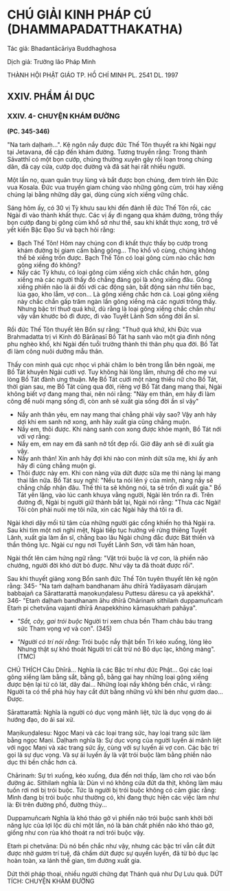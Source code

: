 # CHÚ GIẢI KINH PHÁP CÚ (DHAMMAPADATTHAKATHA)

Tác giả: Bhadantācāriya Buddhaghosa

Dịch giả: Trưởng lão Pháp Minh

THÀNH HỘI PHẬT GIÁO TP. HỒ CHÍ MINH
PL. 2541 DL. 1997

## XXIV. PHẨM ÁI DỤC

### XXIV. 4- CHUYỆN KHÁM ĐƯỜNG

**(PC. 345-346)**

"Na taṁ daḷhaṁ...".
Kệ ngôn nầy được đức Thế Tôn thuyết ra khi Ngài ngự tại Jetavana, đề cập đến khám đường.
Tương truyền rằng: Trong thành Sāvatthī có một bọn cướp, chúng thường xuyên gây rối loạn trong chúng dân, đã cạy cửa, cướp dọc đường và đã sát hại rất nhiều người.

Một lần nọ, quan quân truy lùng và bắt được bọn chúng, đem trình lên Đức vua Kosala. Đức vua truyền giam chúng vào những gông cùm, trói hay xiềng chúng lại bằng những dây gai, dùng cùng xích xiềng vững chắc.

Sáng hôm ấy, có 30 vị Tỳ khưu sau khi đến đảnh lễ đức Thế Tôn rồi, các Ngài đi vào thành khất thực. Các vị ấy đi ngang qua khám đường, trông thấy bọn cướp đang bị gông cùm khổ sở như thế, sau khi khất thực xong, trở về yết kiến Bậc Đạo Sư và bạch hỏi rằng:

- Bạch Thế Tôn! Hôm nay chúng con đi khất thực thấy bọ cướp trong khám đường bị giam cầm bằng gông... Thọ khổ vô cùng, chúng không thể bẻ xiềng trốn được. Bạch Thế Tôn có loại gông cùm nào chắc hơn gông xiềng đó không?
- Nầy các Tỳ khưu, có loại gông cùm xiềng xích chắc chắn hơn, gông xiềng mà các người thấy đó chẳng đáng gọi là xông xiềng đâu. Gông xiềng phiền não là ái đối với các động sản, bất động sản như tiền bạc, lúa gạo, kho lẫm, vợ con... Là gông xiềng chắc hơn cả. Loại gông xiềng này chắc chắn gấp trăm ngàn lần gông xiềng mà các ngươi trông thấy. Nhưng bậc trí thuở quá khứ, dù rằng là loại gông xiềng chắc chắn như vậy vẫn khước bỏ đi được, đi vào Tuyết Lãnh Sơn sống đời ẩn sĩ.

Rồi đức Thế Tôn thuyết lên Bổn sự rằng: "Thuở quá khứ, khi Đức vua Brahmadatta trị vì Kinh đô Bārāṇasī Bồ Tát hạ sanh vào một gia đình nông phu nghèo khổ, khi Ngài đến tuổi trưởng thành thì thân phụ qua đời. Bồ Tát đi làm công nuôi dưỡng mẫu thân.

Thấy con mình quá cực nhọc vì phải chăm lo bên trong lẫn bên ngoài, mẹ Bồ Tát khuyên Ngài cưới vợ. Tuy không hài lòng lắm, nhưng để cho mẹ vui lòng Bồ Tát đành ưng thuận. Mẹ Bồ Tát cưới một nàng thiếu nữ cho Bồ Tát, thời gian sau, mẹ Bồ Tát cũng qua đời, riêng vợ Bồ Tát đang mang thai, Ngài không biết vợ đang mang thai, nên nói rằng: "Này em thân, em hãy đi làm công để nuôi mạng sống đi, còn anh sẽ xuất gia sống đời ẩn sĩ vậy"

- Nầy anh thân yêu, em nay mang thai chẳng phải vậy sao? Vậy anh hãy dợi khi em sanh nở xong, anh hãy xuất gia cũng chẳng muộn.
- Nầy em, thôi được.
  Khi nàng sanh con xong được khỏe mạnh, Bồ Tát nới với vợ rằng:
- Nầy em, em nay em đã sanh nở tốt đẹp rồi. Giờ đây anh sẽ đi xuất gia vậy.
- Nầy anh thân! Xin anh hãy đợi khi nào con mình dứt sữa mẹ, khi ấy anh hãy đi cũng chẳng muộn gì.
- Thôi được này em.
  Khi con nàng vừa dứt được sữa mẹ thì nàng lại mang thai lần nữa. Bồ Tát suy nghĩ: "Nếu ta nói lên ý của mình, nàng nầy sẽ chẳng chấp nhận đâu. Thế thì ta sẽ không nói, ta sẽ trốn đi xuất gia." Bồ
  Tát yên lặng, vào lúc canh khuya vằng người, Ngài lẽn trốn ra đi. Trên đường đi, Ngài bị người giữ thành bắt lại, Ngài nói rằng: "Thưa các Ngài! Tôi còn phải nuôi mẹ tôi nữa, xin các Ngài hãy thả tôi ra đi.

Ngài khơi dậy mối từ tâm của những người gác cổng khiến họ thả Ngài ra. Sau khi tìm một nơi nghỉ mệt, Ngài tiếp tục hướng về rừng thiêng Tuyết Lãnh, xuất gia làm ẩn sĩ, chẳng bao lâu Ngài chứng đắc được Bát thiền và thần thông lực. Ngài cư ngụ nơi Tuyết Lãnh Sơn, với tâm hân hoan,

Ngài thốt lên cảm hứng ngữ rằng: "Vật trói buộc là vợ con, là phiền não chướng, người đời khó dứt bỏ được. Như vậy ta đã thoát được rồi".

Sau khi thuyết giảng xong Bổn sanh đức Thế Tôn tuyên thuyết lên kệ ngôn rằng: 345- "Na taṁ daḷhaṁ bandhanam āhu dhīrā
Yadāyasaṁ dārujaṁ babbajañ ca
Sārattarattā maṇokuṇḍalesu
Puttesu dāresu ca yā apekkhā". 346- "Etaṁ daḷhaṁ bandhanam āhu dhīrā
Ohārinaṁ sithilaṁ duppamuñcaṁ
Etaṁ pi chetvāna vajanti dhīrā
Anapekkhino kāmasukhaṁ pahāya".

- _"Sắt, cây, gai trói buộc_
  Người trí xem chưa bền
  Tham châu báu trang sức
  Tham vọng vợ và con". (345)

- _"Người có trí nói rằng:_
  Trói buộc nầy thật bền
  Trì kéo xuống, lỏng lẻo
  Nhưng thật sự khó thoát
  Người trí cắt trừ nó
  Bỏ dục lạc, không màng". (TMC)

CHÚ THÍCH
Câu Dhīrā... Nghĩa là các Bậc trí như đức Phật... Gọi các loại gông xiềng làm bằng sắt, bằng gỗ, bằng gai hay những loại gông xiềng được bện lại từ cỏ lát, dây đai... Những loại nầy không bền chắc, vì rằng: Người ta có thể phá hủy hay cắt đứt bằng những vũ khí bén như gươm dao... Được.

Sārattarattā: Nghĩa là người có dục vọng mãnh liệt, tức là dục vọng do ái hướng đạo, do ái sai xử.

Maṇikuṇḍalesu: Ngọc Maṇi và các loại trang sức, hay loại trang sức làm bằng ngọc Maṇi.
Daḷhaṁ nghĩa là: Sự dục vọng của người luyến ái mãnh liệt với ngọc Maṇi và xác trang sức ấy, cùng với sự luyến ái vợ con. Các bậc trí gọi là sự dục vọng. Và sự ái luyến ấy là vật trói buộc làm bằng phiền não dục thì bền chắc hơn cả.

Chārinaṁ: Sự trì xuống, kéo xuống, đưa đến nơi thấp, làm cho rơi vào bốn đường ác.
Sithilaṁ nghĩa là: Dùn vì nó không cứa đứt da thịt, không làm máu tuốn rơi nơi bị trói buộc.
Tức là người bị trói buộc không có cảm giác rằng: Mình đang bị trói buộc như thường có, khi đang thực hiện các việc làm như là: Đi trên đường phố, đường thủy...

Duppamuñcaṁ Nghĩa là khó tháo gở vì phiền não trói buộc sanh khởi bởi năng lực của lợi lộc dù chỉ một lần, nó là bản chất phiền não khó tháo gở, giống như con rùa khó thoát ra nơi trói buộc vậy.

Etaṁ pi chetvāna: Dù nó bền chắc như vậy, nhưng các bậc trí vẫn cắt đứt được nhờ gươm trí tuệ, đã chấm dứt được sự quyến luyến, đã từ bỏ dục lạc hoàn toàn, xa lánh thế gian, tìm đường xuất gia.

Dứt thời pháp thoại, nhiều người chứng đạt Thánh quả như Dự Lưu quả.
DỨT TÍCH: CHUYỆN KHÁM ĐƯỜNG
